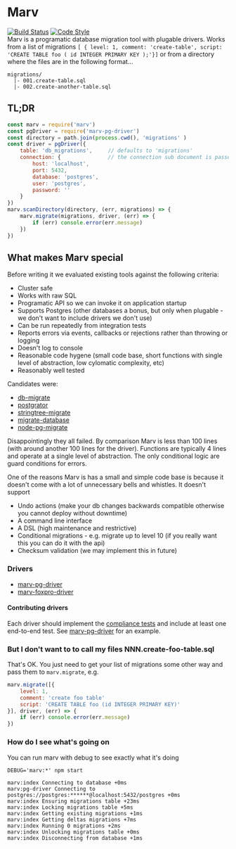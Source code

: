 # Marv
[![Build Status](https://img.shields.io/travis/guidesmiths/marv/master.svg)](https://travis-ci.org/guidesmiths/marv)
[![Code Style](https://img.shields.io/badge/code%20style-imperative-brightgreen.svg)](https://github.com/guidesmiths/eslint-config-imperative)
<br>
Marv is a programatic database migration tool with plugable drivers. Works from a list of migrations ```[ { level: 1, comment: 'create-table', script: 'CREATE TABLE foo ( id INTEGER PRIMARY KEY );'}]``` or from a directory where the files are in the following format...

```
migrations/
  |- 001.create-table.sql
  |- 002.create-another-table.sql
```

## TL;DR
```js
const marv = require('marv')
const pgDriver = require('marv-pg-driver')
const directory = path.join(process.cwd(), 'migrations' )
const driver = pgDriver({
    table: 'db_migrations',     // defaults to 'migrations'
    connection: {               // the connection sub document is passed directly to pg.Client
        host: 'localhost',
        port: 5432,
        database: 'postgres',
        user: 'postgres',
        password: ''
    }
})
marv.scanDirectory(directory, (err, migrations) => {
    marv.migrate(migrations, driver, (err) => {
        if (err) console.error(err.message)
    })
})
```

## What makes Marv special
Before writing it we evaluated existing tools against the following criteria:

* Cluster safe
* Works with raw SQL
* Programatic API so we can invoke it on application startup
* Supports Postgres (other databases a bonus, but only when plugable - we don't want to include drivers we don't use)
* Can be run repeatedly from integration tests
* Reports errors via events, callbacks or rejections rather than throwing or logging
* Doesn't log to console
* Reasonable code hygene (small code base, short functions with single level of abstraction, low cylomatic complexity, etc)
* Reasonably well tested

Candidates were:

* [db-migrate](https://www.npmjs.com/package/db-migrate)
* [postgrator](https://www.npmjs.com/package/postgrator)
* [stringtree-migrate](https://www.npmjs.com/package/stringtree-migrate)
* [migrate-database](https://www.npmjs.com/package/migrate-database)
* [node-pg-migrate](https://www.npmjs.com/package/migrate-database)

Disappointingly they all failed. By comparison Marv is less than 100 lines (with around another 100 lines for the driver). Functions are typically 4 lines and operate at a single level of abstraction. The only conditional logic are guard conditions for errors.

One of the reasons Marv is has a small and simple code base is because it doesn't come with a lot of unnecessary bells and whistles. It doesn't support

* Undo actions (make your db changes backwards compatible otherwise you cannot deploy without downtime)
* A command line interface
* A DSL (high maintenance and restrictive)
* Conditional migrations - e.g. migrate up to level 10 (if you really want this you can do it with the api)
* Checksum validation (we may implement this in future)

### Drivers
* [marv-pg-driver](https://www.npmjs.com/package/marv-pg-driver)
* [marv-foxpro-driver](https://www.youtube.com/watch?v=dQw4w9WgXcQ)

#### Contributing drivers
Each driver should implement the [compliance tests](https://www.npmjs.com/package/marv-compliance-tests) and include at least one end-to-end test. See [marv-pg-driver](https://www.npmjs.com/package/marv-pg-driver) for an example.

### But I don't want to to call my files NNN.create-foo-table.sql
That's OK. You just need to get your list of migrations some other way and pass them to ```marv.migrate```, e.g.

```js
marv.migrate([{
    level: 1,
    comment: 'create foo table'
    script: 'CREATE TABLE foo (id INTEGER PRIMARY KEY)'
}], driver, (err) => {
    if (err) console.error(err.message)
})
```

### How do I see what's going on
You can run marv with debug to see exactly what it's doing

```
DEBUG='marv:*' npm start

marv:index Connecting to database +0ms
marv:pg-driver Connecting to postgres://postgres:******@localhost:5432/postgres +0ms
marv:index Ensuring migrations table +23ms
marv:index Locking migrations table +5ms
marv:index Getting existing migrations +1ms
marv:index Getting deltas migrations +7ms
marv:index Running 0 migrations +2ms
marv:index Unlocking migrations table +0ms
marv:index Disconnecting from database +1ms
```



